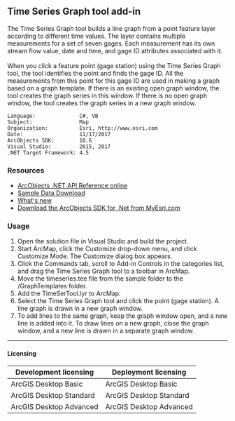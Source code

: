## Time Series Graph tool add-in

  <div xmlns="http://www.w3.org/1999/xhtml" xmlns:my="http://schemas.microsoft.com/office/infopath/2003/myXSD/2006-02-10T23:25:53">The Time Series Graph tool builds a line graph from a point feature layer according to different time values. The layer contains multiple measurements for a set of seven gages. Each measurement has its own stream flow value, date and time, and gage ID attributes associated with it.</div>
  <div xmlns="http://www.w3.org/1999/xhtml" xmlns:my="http://schemas.microsoft.com/office/infopath/2003/myXSD/2006-02-10T23:25:53"> </div>
  <div xmlns="http://www.w3.org/1999/xhtml" xmlns:my="http://schemas.microsoft.com/office/infopath/2003/myXSD/2006-02-10T23:25:53">When you click a feature point (gage station) using the Time Series Graph tool, the tool identifies the point and finds the gage ID. All the measurements from this point for this gage ID are used in making a graph based on a graph template. If there is an existing open graph window, the tool creates the graph series in this window. If there is no open graph window, the tool creates the graph series in a new graph window. </div>  


<!-- TODO: Fill this section below with metadata about this sample-->
```
Language:              C#, VB
Subject:               Map
Organization:          Esri, http://www.esri.com
Date:                  11/17/2017
ArcObjects SDK:        10.6
Visual Studio:         2015, 2017
.NET Target Framework: 4.5
```

### Resources

* [ArcObjects .NET API Reference online](http://desktop.arcgis.com/en/arcobjects/latest/net/webframe.htm)  
* [Sample Data Download](../../releases)  
* [What's new](http://desktop.arcgis.com/en/arcobjects/latest/net/webframe.htm#05247c04-bfd9-4e36-ae09-bc6e833c3b14.htm)  
* [Download the ArcObjects SDK for .Net from MyEsri.com](https://my.esri.com/)  

### Usage
1. Open the solution file in Visual Studio and build the project.   
1. Start ArcMap, click the Customize drop-down menu, and click Customize Mode. The Customize dialog box appears.  
1. Click the Commands tab, scroll to Add-in Controls in the categories list, and drag the Time Series Graph tool to a toolbar in ArcMap.   
1. Move the timeseries.tee file from the sample folder to the <your ArcGIS Desktop install location>/GraphTemplates folder.  
1. Add the TimeSerTool.lyr to ArcMap.   
1. Select the Time Series Graph tool and click the point (gage station). A line graph is drawn in a new graph window.   
1. To add lines to the same graph, keep the graph window open, and a new line is added into it. To draw lines on a new graph, close the graph window, and a new line is drawn in a separate graph window.   









---------------------------------

#### Licensing  
| Development licensing | Deployment licensing | 
| ------------- | ------------- | 
| ArcGIS Desktop Basic | ArcGIS Desktop Basic |  
| ArcGIS Desktop Standard | ArcGIS Desktop Standard |  
| ArcGIS Desktop Advanced | ArcGIS Desktop Advanced |  


